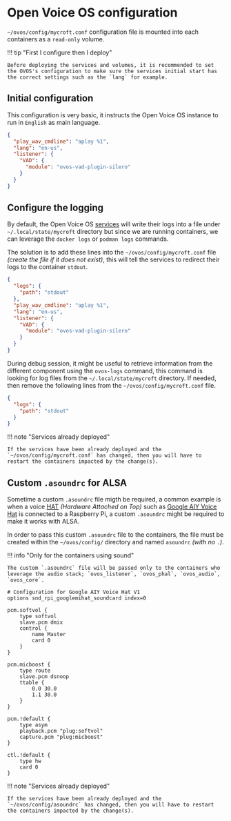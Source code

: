 # Open Voice OS configuration

`~/ovos/config/mycroft.conf` configuration file is mounted into each containers as a `read-only` volume.

!!! tip "First I configure then I deploy"

    Before deploying the services and volumes, it is recommended to set the OVOS's configuration to make sure the services initial start has the correct settings such as the `lang` for example.

## Initial configuration

This configuration is very basic, it instructs the Open Voice OS instance to run in `English` as main language.

```json title="~/ovos/config/mycroft.conf"
{
  "play_wav_cmdline": "aplay %1",
  "lang": "en-us",
  "listener": {
    "VAD": {
      "module": "ovos-vad-plugin-silero"
    }
  }
}
```

## Configure the logging

By default, the Open Voice OS [services](../../../about/glossary/components.md) will write their logs into a file under `~/.local/state/mycroft` directory but since we are running containers, we can leverage the `docker logs` or `podman logs` commands.

The solution is to add these lines into the `~/ovos/config/mycroft.conf` file _(create the file if it does not exist)_, this will tell the services to redirect their logs to the container `stdout`.

```json title="~/ovos/config/mycroft.conf"
{
  "logs": {
    "path": "stdout"
  },
  "play_wav_cmdline": "aplay %1",
  "lang": "en-us",
  "listener": {
    "VAD": {
      "module": "ovos-vad-plugin-silero"
    }
  }
}
```

During debug session, it might be useful to retrieve information from the different component using the `ovos-logs` command, this command is looking for log files from the `~/.local/state/mycroft` directory. If needed, then remove the following lines from the `~/ovos/config/mycroft.conf` file.

```json title="~/ovos/config/mycroft.conf"
{
  "logs": {
    "path": "stdout"
  }
}
```

!!! note "Services already deployed"

    If the services have been already deployed and the `~/ovos/config/mycroft.conf` has changed, then you will have to restart the containers impacted by the change(s).

## Custom `.asoundrc` for ALSA

Sometime a custom `.asoundrc` file migth be required, a common example is when a voice [HAT](https://www.raspberrypi.com/news/introducing-raspberry-pi-hats/) _(Hardware Attached on Top)_ such as [Google AIY Voice Hat](https://aiyprojects.withgoogle.com/voice-v1/) is connected to a Raspberry Pi, a custom `.asoundrc` might be required to make it works with ALSA.

In order to pass this custom `.asoundrc` file to the containers, the file must be created within the `~/ovos/config/` directory and named `asoundrc` _(with no `.`)_.

!!! info "Only for the containers using sound"

    The custom `.asoundrc` file will be passed only to the containers who leverage the audio stack; `ovos_listener`, `ovos_phal`, `ovos_audio`, `ovos_core`.

```title="~/ovos/config/asoundrc"
# Configuration for Google AIY Voice Hat V1
options snd_rpi_googlemihat_soundcard index=0

pcm.softvol {
    type softvol
    slave.pcm dmix
    control {
        name Master
        card 0
    }
}

pcm.micboost {
    type route
    slave.pcm dsnoop
    ttable {
        0.0 30.0
        1.1 30.0
    }
}

pcm.!default {
    type asym
    playback.pcm "plug:softvol"
    capture.pcm "plug:micboost"
}

ctl.!default {
    type hw
    card 0
}
```

!!! note "Services already deployed"

    If the services have been already deployed and the `~/ovos/config/asoundrc` has changed, then you will have to restart the containers impacted by the change(s).
